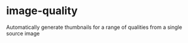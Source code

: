 image-quality
=============

Automatically generate thumbnails for a range of qualities from a single source image 
